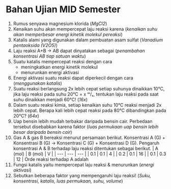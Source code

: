 # Bahan Ujian MID Semester

1. Rumus senyawa magnesium klorida (*MgCl2*)
2. Kenaikan suhu akan mempercepat laju reaksi karena (*kenaikan suhu akan memperbesar energi kinetik molekul pereaksi*)
3. Katalis alami yang digunakan dalam pembuatan asam sulfat (*Vanadium pentaoksida (V2O5)*)
4. Laju reaksi A+B -> AB dapat dinyatakan sebagai (*penambahan konsentrasi AB tiap satuan waktu*)
5. Suatu katalis mempercepat reaksi dengan cara
    - meningkatkan energi kinetik molekul
    - menurunkan energi aktivasi
6. Energi aktivasi suatu reaksi dapat diperkecil dengan cara (*menggunakan katalis*)
7. Suatu reaksi berlangsung 2x lebih cepat setiap suhunya dinaikkan 10°C, jika laju reaksi pada suhu 20°C = x ᵐ/ₛ, tentukan laju reaksi pada saat suhu dinaikkan menjadi 60°C! (*16x*)
8. Dalam suatu reaksi kimia, setiap kenaikan suhu 10°C reaksi menjadi 2x lebih cepat. Berapa kali lebih cepat reaksi pada 80°C dibandingkan pada 20°C? (*64x*)
9. Uap bensin lebih mudah terbakar daripada bensin cair. Perbedaan tersebut disebabkan karena faktor (*luas permukaan uap bensin lebih besar daripada bensin cair*)
10. Gas A & gas B bereaksi menurut persamaan berikut.
    Konsentrasi A (G) + Konsentrasi B (G) -> Konsentrasi C (G) + Konsentrasi D (G).
    Pengaruh konsentrasi A & B terhadap laju reaksi ditentukan sebagai berikut.
    | A (mol) | B (mol) | V |
    | --- | --- | --- |
    | 0.1 | 0.1 | 4 |
    | 0.2 | 0.1 | 16 |
    | 0.1 | 0.3 | 12 |
    Orde reaksi terhadap A adalah 
11. Fungsi katalis yaitu mempercepat laju reaksi & menurunkan (*energi aktivasi*)
12. Sebutkan beberapa faktor yang mempengaruhi laju reaksi! (*Suku, konsentrasi, katalis, luas permukaan, suhu, volume*)